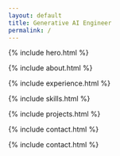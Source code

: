 ```yaml
---
layout: default
title: Generative AI Engineer
permalink: /
---
```


<!-- Hero Section -->
{% include hero.html %}

<!-- About Section -->
{% include about.html %}

<!-- Experience Section -->
{% include experience.html %}

<!-- Skills Section -->
{% include skills.html %}

<!-- Projects Section -->
{% include projects.html %}

<!-- Contact Section -->
{% include contact.html %}

<!-- Contact Section -->
{% include contact.html %}
